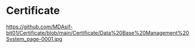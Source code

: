 ﻿# Certificate

https://github.com/MDAsif-bit01/Certificate/blob/main/Certificate/Data%20Base%20Management%20System_page-0001.jpg
